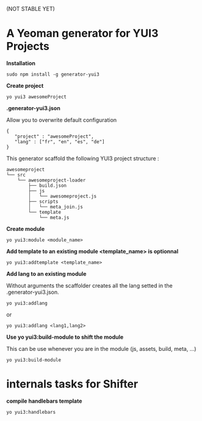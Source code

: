 (NOT STABLE YET)


A Yeoman generator for YUI3 Projects
==============
**Installation**
```
sudo npm install -g generator-yui3
```

**Create project**

```
yo yui3 awesomeProject
```

**.generator-yui3.json**

Allow you to overwrite default configuration

```
{
   "project" : "awesomeProject",
   "lang" : ["fr", "en", "es", "de"]
}
```

This generator scaffold the following YUI3 project structure : 

```
awesomeproject
└── src
    └── awesomeproject-loader
        ├── build.json
        ├── js
        │   └── awesomeproject.js
        ├── scripts
        │   └── meta_join.js
        └── template
            └── meta.js
```


**Create module**

```
yo yui3:module <module_name>
```

**Add template to an existing module <template_name> is optionnal**

```
yo yui3:addtemplate <template_name>
```

**Add lang to an existing module**

Without arguments the scaffolder creates all the lang setted in the .generator-yui3.json.

```
yo yui3:addlang
```
or
```
yo yui3:addlang <lang1,lang2>
```


**Use yo yui3:build-module to shift the module**

This can be use whenever you are in the module (js, assets, build, meta, ...)

```
yo yui3:build-module
```

internals tasks for Shifter
==
 
**compile handlebars template**

```
yo yui3:handlebars
```
